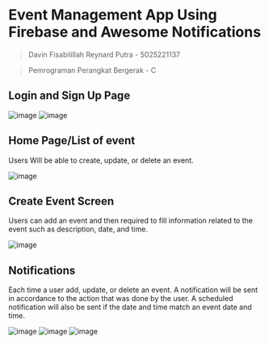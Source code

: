 # Event Management App Using Firebase and Awesome Notifications
> Davin Fisabilillah Reynard Putra - 5025221137

> Pemrograman Perangkat Bergerak - C

## Login and Sign Up Page
![image](https://github.com/user-attachments/assets/6357c551-f422-4294-9d32-ba05e68d3548) ![image](https://github.com/user-attachments/assets/689a4a18-f4a6-4392-9a39-24e5b05aca61)

## Home Page/List of event
Users Will be able to create, update, or delete an event. 

![image](https://github.com/user-attachments/assets/cdf76d66-53db-47b5-a150-6b5a36f53dd8) 

## Create Event Screen
Users can add an event and then required to fill information related to the event such as description, date, and time.

![image](https://github.com/user-attachments/assets/56935bc7-6a91-4ab1-a4a3-ba03d459c831)

## Notifications
Each time a user add, update, or delete an event. A notification will be sent in accordance to the action that was done by the user. A scheduled notification will also be sent if the date and time match an event date and time.

![image](https://github.com/user-attachments/assets/b07f651d-0a15-4657-9d91-9b0114a82ac4) ![image](https://github.com/user-attachments/assets/cbcc1b6e-93d2-4794-b633-8e980f2c54aa) ![image](https://github.com/user-attachments/assets/2c532bc3-9a6f-4b03-bc3e-095d5fe458a2)


